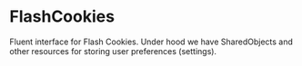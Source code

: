 FlashCookies
============

Fluent interface for Flash Cookies. Under hood we have SharedObjects and other resources for storing user preferences (settings).